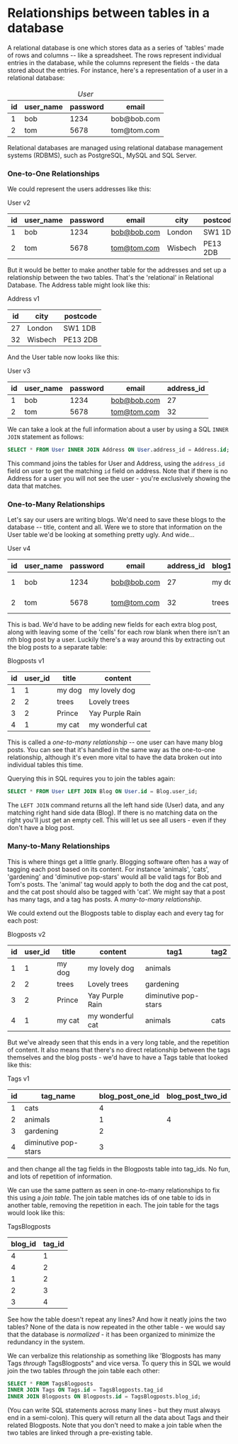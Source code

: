 Relationships between tables in a database
====================

A relational database is one which stores data as a series of 'tables' made of
rows and columns -- like a spreadsheet. The rows represent individual entries in
the database, while the columns represent the fields - the data stored about the
entries. For instance, here's a representation of a user in a relational
database:

<table>
  <thead>
    <tr>
      <td colspan="4" align="center"><i>User</i></td>
    </tr>
    <tr>
      <th>id</th>
      <th>user_name</th>
      <th>password</th>
      <th>email</th>
    </tr>
  </thead>
  <tbody>
    <tr>
      <td>1</td>
      <td>bob</td>
      <td>1234</td>
      <td>bob@bob.com</td>
    </tr>
    <tr>
      <td>2</td>
      <td>tom</td>
      <td>5678</td>
      <td>tom@tom.com</td>
    </tr>
  </tbody>
</table>

Relational databases are managed using relational database management systems
(RDBMS), such as PostgreSQL, MySQL and SQL Server.

### One-to-One Relationships

We could represent the users addresses like this:

User v2

|      id | user_name | password | email       |city | postcode|
|---------|-----------|----------|-------------|-------|-------|
|  1      | bob       | 1234     | bob@bob.com |London|SW1 1DB|
|  2      | tom       | 5678     | tom@tom.com |Wisbech|PE13 2DB|

But it would be better to make another table for the addresses and set up
a relationship between the two tables. That's the 'relational' in Relational
Database. The Address table might look like this:

Address v1

| id |  city | postcode |
|---|---|---|
| 27 |London|SW1 1DB|
| 32 |Wisbech|PE13 2DB|

And the User table now looks like this:

User v3

|      id | user_name | password | email       | address_id |
|---------|-----------|----------|-------------|----------|
|  1      | bob       | 1234     | bob@bob.com |  27 |
|  2      | tom       | 5678     | tom@tom.com |  32 |

We can take a look at the full information about a user by using a SQL
`INNER JOIN` statement as follows:

```SQL
SELECT * FROM User INNER JOIN Address ON User.address_id = Address.id;
```

This command joins the tables for User and Address, using the `address_id` field
on user to get the matching `id` field on address. Note that if there is no
Address for a user you will not see the user - you're exclusively showing the
data that matches.

### One-to-Many Relationships

Let's say our users are writing blogs. We'd need to save these blogs to the
database -- title, content and all. Were we to store that information on the
User table we'd be looking at something pretty ugly. And wide...

User v4

|      id | user_name | password | email       | address_id | blog1_title| blog1_content| blog2_title| blog2_content|
|---------|-----------|----------|-------------|----------|---|---|---|---|
|  1      | bob       | 1234     | bob@bob.com |  27 | my dog| my lovely dog| my cat| my wonderful cat|
|  2      | tom       | 5678     | tom@tom.com |  32 | trees | Lovely trees| Prince| Yay Purple Rain |


This is bad. We'd have to be adding new fields for each extra blog post, along
with leaving some of the 'cells' for each row blank when there isn't an nth
blog post by a user. Luckily there's a way around this by extracting out
the blog posts to a separate table:

Blogposts v1

|id | user_id | title | content |
|---|---|---|---|
|1 | 1 | my dog | my lovely dog |
|2 | 2 | trees | Lovely trees |
|3 | 2 | Prince | Yay Purple Rain|
|4 | 1 | my cat | my wonderful cat|

This is called a *one-to-many relationship* -- one user can have many blog
posts. You can see that it's handled in the same way as the one-to-one
relationship, although it's even more vital to have the data broken out into
individual tables this time.

Querying this in SQL requires you to join the tables again:

```SQL
SELECT * FROM User LEFT JOIN Blog ON User.id = Blog.user_id;
```

The `LEFT JOIN` command returns all the left hand side (User) data, and any
matching right hand side data (Blog). If there is no matching data on the right
you'll just get an empty cell. This will let us see all users - even if they
don't have a blog post.

### Many-to-Many Relationships

This is where things get a little gnarly. Blogging software often has a way of
tagging each post based on its content. For instance 'animals', 'cats', 'gardening' and
'diminutive pop-stars' would all be valid tags for Bob and Tom's posts.  The
'animal' tag would apply to both the dog and the cat post, and the cat post
should also be tagged with 'cat'. We might say that a post has many tags, and
a tag has posts. A *many-to-many relationship*.

We could extend out the Blogposts table to display each and every tag for each
post:

Blogposts v2

|id | user_id | title | content | tag1 | tag2|
|---|---|---|---|---|---|
|1 | 1 | my dog | my lovely dog | animals| |
|2 | 2 | trees | Lovely trees | gardening| |
|3 | 2 | Prince | Yay Purple Rain| diminutive pop-stars| |
|4 | 1 | my cat | my wonderful cat| animals| cats|

But we've already seen that this ends in a very long table, and the repetition
of content. It also means that there's no direct relationship between the
tags themselves and the blog posts - we'd have to have a Tags table that looked
like this:

Tags v1

|id | tag_name| blog_post_one_id| blog_post_two_id|
|---|---|---|---|
|1 | cats | 4| |
|2 | animals|1 |4 |
|3 | gardening|2 | |
|4 | diminutive pop-stars|3 | |

and then change all the tag fields in the Blogposts table into tag_ids. No fun,
and lots of repetition of information.

We can use the same pattern as seen in one-to-many relationships to fix this
using a *join table*. The join table matches ids of one table to ids in another
table, removing the repetition in each. The join table for the tags would look
like this:

TagsBlogposts

|blog_id|tag_id|
|---|---|
|4| 1|
|4| 2|
|1 |2|
|2 |3|
|3| 4|

See how the table doesn't repeat any lines? And how it neatly joins the two
tables? None of the data is now repeated in the other table - we would say that
the database is *normalized* - it has been organized to minimize the redundancy
in the system.

We can verbalize this relationship as something like 'Blogposts has many Tags
*through* TagsBlogposts" and vice versa. To query this in SQL we would join the
two tables *through* the join table each other:

```SQL
SELECT * FROM TagsBlogposts
INNER JOIN Tags ON Tags.id = TagsBlogposts.tag_id
INNER JOIN Blogposts ON Blogposts.id = TagsBlogposts.blog_id;
```

(You can write SQL statements across many lines - but they must always end in
a semi-colon). This query will return all the data about Tags and their related
Blogposts. Note that you don't need to make a join table when the two tables are
linked through a pre-existing table.
